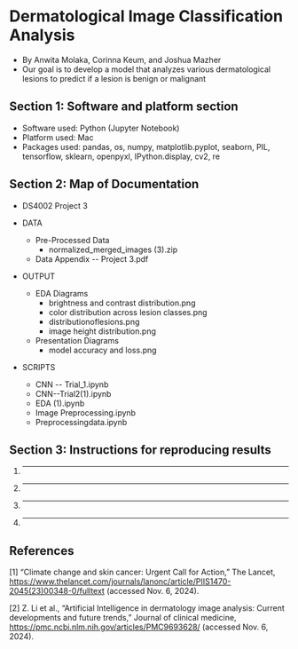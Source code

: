 # Dermatological Image Classification Analysis
- By Anwita Molaka, Corinna Keum, and Joshua Mazher
- Our goal is to develop a model that analyzes various dermatological lesions to predict if a lesion is benign or malignant

## Section 1: Software and platform section
- Software used: Python (Jupyter Notebook)
- Platform used: Mac
- Packages used: pandas, os, numpy, matplotlib.pyplot, seaborn, PIL, tensorflow, sklearn, openpyxl, IPython.display, cv2, re

## Section 2: Map of Documentation

* DS4002 Project 3
 * DATA
   * Pre-Processed Data
     * normalized_merged_images (3).zip
   * Data Appendix -- Project 3.pdf

 * OUTPUT
   * EDA Diagrams
     * brightness and contrast distribution.png
     * color distribution across lesion classes.png
     * distributionoflesions.png
     * image height distribution.png
   * Presentation Diagrams
     * model accuracy and loss.png

* SCRIPTS
  * CNN -- Trial_1.ipynb
  * CNN--Trial2(1).ipynb
  * EDA (1).ipynb
  * Image Preprocessing.ipynb
  * Preprocessingdata.ipynb

## Section 3: Instructions for reproducing results
1. ___

2. ___ 

3. ___

4. ___

## References
[1] “Climate change and skin cancer: Urgent Call for Action,” The Lancet, https://www.thelancet.com/journals/lanonc/article/PIIS1470-2045(23)00348-0/fulltext (accessed Nov. 6, 2024). 

[2] Z. Li et al., “Artificial Intelligence in dermatology image analysis: Current developments and future trends,” Journal of clinical medicine, https://pmc.ncbi.nlm.nih.gov/articles/PMC9693628/ (accessed Nov. 6, 2024). 

